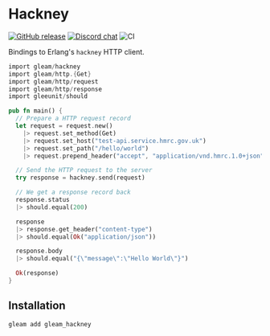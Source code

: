 # Hackney

<a href="https://github.com/gleam-lang/hackney/releases"><img src="https://img.shields.io/github/release/gleam-lang/hackney" alt="GitHub release"></a>
<a href="https://discord.gg/Fm8Pwmy"><img src="https://img.shields.io/discord/768594524158427167?color=blue" alt="Discord chat"></a>
![CI](https://github.com/gleam-lang/hackney/workflows/test/badge.svg?branch=main)

Bindings to Erlang's `hackney` HTTP client.

```rust
import gleam/hackney
import gleam/http.{Get}
import gleam/http/request
import gleam/http/response
import gleeunit/should

pub fn main() {
  // Prepare a HTTP request record
  let request = request.new()
    |> request.set_method(Get)
    |> request.set_host("test-api.service.hmrc.gov.uk")
    |> request.set_path("/hello/world")
    |> request.prepend_header("accept", "application/vnd.hmrc.1.0+json")

  // Send the HTTP request to the server
  try response = hackney.send(request)

  // We get a response record back
  response.status
  |> should.equal(200)

  response
  |> response.get_header("content-type")
  |> should.equal(Ok("application/json"))

  response.body
  |> should.equal("{\"message\":\"Hello World\"}")

  Ok(response)
}
```

## Installation

```shell
gleam add gleam_hackney
```
